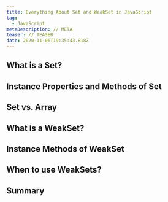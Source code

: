 ```yaml
---
title: Everything About Set and WeakSet in JavaScript
tag:
  - JavaScript
metaDescription: // META
teaser: // TEASER
date: 2020-11-06T19:35:43.818Z
---
```

## What is a Set?

## Instance Properties and Methods of Set

## Set vs. Array

## What is a WeakSet?

## Instance Methods of WeakSet

## When to use WeakSets?

## Summary